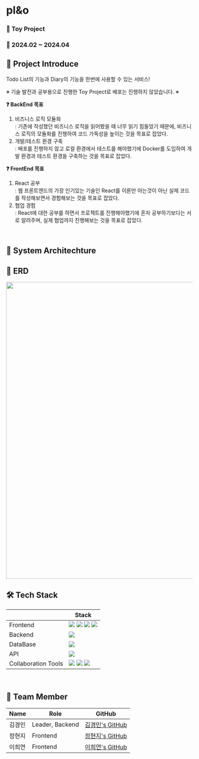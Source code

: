 # pl&o

### 🎁 Toy Project

### 📌 2024.02 ~ 2024.04

## 🎤 Project Introduce

Todo List의 기능과 Diary의 기능을 한번에 사용할 수 있는 서비스!

※ 기술 발전과 공부용으로 진행한 Toy Project로 배포는 진행하지 않았습니다. ※

**❓ BackEnd 목표**

1. 비즈니스 로직 모듈화 <br>
: 기존에 작성했던 비즈니스 로직을 읽어봤을 때 너무 읽기 힘들었기 때문에, 비즈니스 로직의 모듈화를 진행하여 코드 가독성을 높이는 것을 목표로 잡았다. 
2. 개발/테스트 환경 구축 <br>
: 배포를 진행하지 않고 로컬 환경에서 테스트를 해야했기에 Docker를 도입하여 개발 환경과 테스트 환경을 구축하는 것을 목표로 잡았다. 

**❓ FrontEnd 목표**

1. React 공부 <br>
: 웹 프론트엔드의 가장 인기있는 기술인 React를 이론만 아는것이 아닌 실제 코드를 작성해보면서 경험해보는 것을 목표로 잡았다.
2. 협업 경험 <br>
: React에 대한 공부를 하면서 프로젝트를 진행해야했기에 혼자 공부하기보다는 서로 알려주며, 실제 협업까지 진행해보는 것을 목표로 잡았다.

<br>

## 📜 System Architechture


## 📀 ERD
<img src="https://github.com/user-attachments/assets/2cac9bb1-f5c9-468b-92e8-5fdd5909ff29" width="800">


## 🛠️ Tech Stack

|  | Stack |
| --- | --- |
| Frontend |<img src="https://img.shields.io/badge/React-61DAFB?style=flat&logo=react&logoColor=black"> <img src="https://img.shields.io/badge/Tailwind CSS-06B6D4?style=flat&logo=Tailwind CSS&logoColor=white"> <img src="https://img.shields.io/badge/Recoil-3578E5?style=flat&logo=Recoil&logoColor=white"> <img src="https://img.shields.io/badge/npm-%23CB3837.svg?style=flat&logo=npm&logoColor=white">|
| Backend | <img src="https://img.shields.io/badge/Spring Boot-6DB33F?style=flat&logo=springboot&logoColor=black">|
| DataBase | <img src="https://img.shields.io/badge/MySQL-4479A1?style=flat&logo=mysql&logoColor=black"> |
| API | <img src="https://img.shields.io/badge/Swagger-85EA2D?style=flat&logo=swagger&logoColor=black"> |
| Collaboration Tools | <img src="https://img.shields.io/badge/Notion-000000?style=flat&logo=notion"> <img src="https://img.shields.io/badge/Discord-5865F2?style=flat&logo=discord&logoColor=black"> <img src="https://img.shields.io/badge/GitHub-181717?style=flat&logo=github"> |

<br>

## 👀 Team Member

| Name | Role | GitHub |
| --- | --- | --- |
| 김경민 | Leader, Backend | [김경민's GitHub](https://github.com/rvbear) |
| 정현지 | Frontend | [정현지's GitHub](https://github.com/HJ1218) |
| 이희연 | Frontend | [이희연's GitHub](http://github.com/heedong12) |
